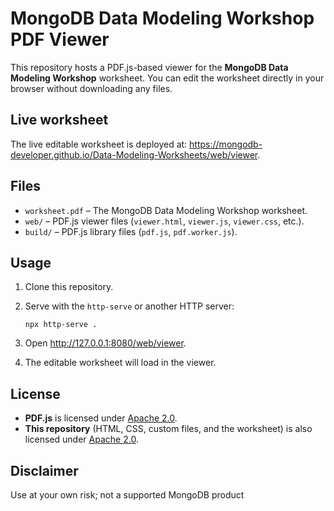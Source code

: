 # MongoDB Data Modeling Workshop PDF Viewer

This repository hosts a PDF.js-based viewer for the **MongoDB Data Modeling Workshop** worksheet. You can edit the worksheet directly in your browser without downloading any files.

## Live worksheet

The live editable worksheet is deployed at: https://mongodb-developer.github.io/Data-Modeling-Worksheets/web/viewer.

## Files

- `worksheet.pdf` – The MongoDB Data Modeling Workshop worksheet.  
- `web/` – PDF.js viewer files (`viewer.html`, `viewer.js`, `viewer.css`, etc.).  
- `build/` – PDF.js library files (`pdf.js`, `pdf.worker.js`).

## Usage

1. Clone this repository.  

2. Serve with the `http-serve` or another HTTP server:
    ```
    npx http-serve .
    ```

3. Open http://127.0.0.1:8080/web/viewer.

4. The editable worksheet will load in the viewer.

## License

- **PDF.js** is licensed under [Apache 2.0](https://www.apache.org/licenses/LICENSE-2.0).
- **This repository** (HTML, CSS, custom files, and the worksheet) is also licensed under [Apache 2.0](https://www.apache.org/licenses/LICENSE-2.0).

## Disclaimer

Use at your own risk; not a supported MongoDB product
